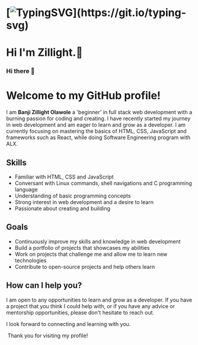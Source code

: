 # [![TypingSVG](https://readme-typing-svg.demolab.com?lines=Hey!+You+Are+Welcome+To+My+World;My+Name+Is+Zillight;)](https://git.io/typing-svg)
# Hi I'm Zillight.👋

### Hi there 👋

<!--
**Zillight/Zillight** is a ✨ _special_ ✨ repository because its `README.md` (this file) appears on your GitHub profile.

Here are some ideas to get you started:

- 🔭 I’m currently working on ...
- 🌱 I’m currently learning ...
- 👯 I’m looking to collaborate on ...
- 🤔 I’m looking for help with ...
- 💬 Ask me about ...
- 📫 How to reach me: ...
- 😄 Pronouns: ...
- ⚡ Fun fact: ...
-->

# Welcome to my GitHub profile!

I am <b>Banji Zillight Olawole</b> a 'beginner' in full stack web development with a burning passion for coding and creating. I have recently started my journey in web development and am eager to learn and grow as a developer. I am currently focusing on mastering the basics of HTML, CSS, JavaScript and frameworks such as React, while doing Software Engineering program with ALX.

## Skills

- Familiar with HTML, CSS and JavaScript
- Conversant with Linux commands, shell navigations and C programming language
- Understanding of basic programming concepts
- Strong interest in web development and a desire to learn
- Passionate about creating and building

## Goals

- Continuously improve my skills and knowledge in web development
- Build a portfolio of projects that showcases my abilities
- Work on projects that challenge me and allow me to learn new technologies
- Contribute to open-source projects and help others learn

## How can I help you?

I am open to any opportunities to learn and grow as a developer. If you have a project that you think I could help with, or if you have any advice or mentorship opportunities, please don't hesitate to reach out.

I look forward to connecting and learning with you.

<a href=""><img src="../img" alt=""></a>
Thank you for visiting my profile!
